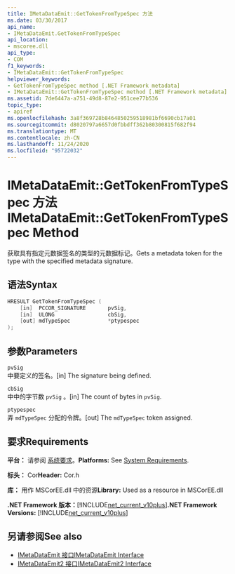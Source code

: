 ```yaml
---
title: IMetaDataEmit::GetTokenFromTypeSpec 方法
ms.date: 03/30/2017
api_name:
- IMetaDataEmit.GetTokenFromTypeSpec
api_location:
- mscoree.dll
api_type:
- COM
f1_keywords:
- IMetaDataEmit::GetTokenFromTypeSpec
helpviewer_keywords:
- GetTokenFromTypeSpec method [.NET Framework metadata]
- IMetaDataEmit::GetTokenFromTypeSpec method [.NET Framework metadata]
ms.assetid: 7de6447a-a751-49d8-87e2-951cee77b536
topic_type:
- apiref
ms.openlocfilehash: 3a8f369728b8464850259518981bf6690cb17a01
ms.sourcegitcommit: d8020797a6657d0fbbdff362b80300815f682f94
ms.translationtype: MT
ms.contentlocale: zh-CN
ms.lasthandoff: 11/24/2020
ms.locfileid: "95722032"
---
```

# <a name="imetadataemitgettokenfromtypespec-method"></a><span data-ttu-id="eb145-102">IMetaDataEmit::GetTokenFromTypeSpec 方法</span><span class="sxs-lookup"><span data-stu-id="eb145-102">IMetaDataEmit::GetTokenFromTypeSpec Method</span></span>

<span data-ttu-id="eb145-103">获取具有指定元数据签名的类型的元数据标记。</span><span class="sxs-lookup"><span data-stu-id="eb145-103">Gets a metadata token for the type with the specified metadata signature.</span></span>  
  
## <a name="syntax"></a><span data-ttu-id="eb145-104">语法</span><span class="sxs-lookup"><span data-stu-id="eb145-104">Syntax</span></span>  
  
```cpp  
HRESULT GetTokenFromTypeSpec (
    [in]  PCCOR_SIGNATURE       pvSig,
    [in]  ULONG                 cbSig,
    [out] mdTypeSpec            *ptypespec
);  
```  
  
## <a name="parameters"></a><span data-ttu-id="eb145-105">参数</span><span class="sxs-lookup"><span data-stu-id="eb145-105">Parameters</span></span>  

 `pvSig`  
 <span data-ttu-id="eb145-106">中要定义的签名。</span><span class="sxs-lookup"><span data-stu-id="eb145-106">[in] The signature being defined.</span></span>  
  
 `cbSig`  
 <span data-ttu-id="eb145-107">中中的字节数 `pvSig` 。</span><span class="sxs-lookup"><span data-stu-id="eb145-107">[in] The count of bytes in `pvSig`.</span></span>  
  
 `ptypespec`  
 <span data-ttu-id="eb145-108">弄 `mdTypeSpec` 分配的令牌。</span><span class="sxs-lookup"><span data-stu-id="eb145-108">[out] The `mdTypeSpec` token assigned.</span></span>  
  
## <a name="requirements"></a><span data-ttu-id="eb145-109">要求</span><span class="sxs-lookup"><span data-stu-id="eb145-109">Requirements</span></span>  

 <span data-ttu-id="eb145-110">**平台：** 请参阅 [系统要求](../../get-started/system-requirements.md)。</span><span class="sxs-lookup"><span data-stu-id="eb145-110">**Platforms:** See [System Requirements](../../get-started/system-requirements.md).</span></span>  
  
 <span data-ttu-id="eb145-111">**标头：** Cor</span><span class="sxs-lookup"><span data-stu-id="eb145-111">**Header:** Cor.h</span></span>  
  
 <span data-ttu-id="eb145-112">**库：** 用作 MSCorEE.dll 中的资源</span><span class="sxs-lookup"><span data-stu-id="eb145-112">**Library:** Used as a resource in MSCorEE.dll</span></span>  
  
 <span data-ttu-id="eb145-113">**.NET Framework 版本：**[!INCLUDE[net_current_v10plus](../../../../includes/net-current-v10plus-md.md)]</span><span class="sxs-lookup"><span data-stu-id="eb145-113">**.NET Framework Versions:** [!INCLUDE[net_current_v10plus](../../../../includes/net-current-v10plus-md.md)]</span></span>  
  
## <a name="see-also"></a><span data-ttu-id="eb145-114">另请参阅</span><span class="sxs-lookup"><span data-stu-id="eb145-114">See also</span></span>

- [<span data-ttu-id="eb145-115">IMetaDataEmit 接口</span><span class="sxs-lookup"><span data-stu-id="eb145-115">IMetaDataEmit Interface</span></span>](imetadataemit-interface.md)
- [<span data-ttu-id="eb145-116">IMetaDataEmit2 接口</span><span class="sxs-lookup"><span data-stu-id="eb145-116">IMetaDataEmit2 Interface</span></span>](imetadataemit2-interface.md)
